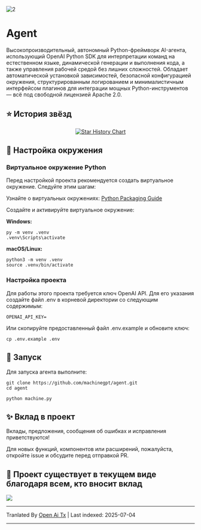 ![2](https://github.com/user-attachments/assets/a18257a3-a678-4fd4-bf77-750dab4d99bb)

# Agent

Высокопроизводительный, автономный Python-фреймворк AI-агента, использующий OpenAI Python SDK для интерпретации команд на естественном языке, динамической генерации и выполнения кода, а также управления рабочей средой без лишних сложностей. Обладает автоматической установкой зависимостей, безопасной конфигурацией окружения, структурированным логированием и минималистичным интерфейсом плагинов для интеграции мощных Python-инструментов — всё под свободной лицензией Apache 2.0.

## ⭐ История звёзд

<p align="center">
  <a href="https://star-history.com/#machinegpt/agent&Date">
    <img alt="Star History Chart" src="https://api.star-history.com/svg?repos=machinegpt/agent&type=Date&theme=dark" onerror="this.src='https://api.star-history.com/svg?repos=machinegpt/agent&type=Date'" />
  </a>
</p>

## 🔧 Настройка окружения

### Виртуальное окружение Python
Перед настройкой проекта рекомендуется создать виртуальное окружение. Следуйте этим шагам:

Узнайте о виртуальных окружениях: [Python Packaging Guide](https://packaging.python.org/en/latest/guides/installing-using-pip-and-virtual-environments/)

Создайте и активируйте виртуальное окружение:

**Windows:**

```
py -m venv .venv
.venv\Scripts\activate
```

**macOS/Linux:**
```
python3 -m venv .venv
source .venv/bin/activate
```

### Настройка проекта
Для работы этого проекта требуется ключ OpenAI API. Для его указания создайте файл .env в корневой директории со следующим содержимым:
```
OPENAI_API_KEY=
```
Или скопируйте предоставленный файл .env.example и обновите ключ:
```
cp .env.example .env
```

## 🧠 Запуск
Для запуска агента выполните:
```
git clone https://github.com/machinegpt/agent.git
cd agent

python machine.py
```

## ✨ Вклад в проект

Вклады, предложения, сообщения об ошибках и исправления приветствуются!

Для новых функций, компонентов или расширений, пожалуйста, откройте issue и обсудите перед отправкой PR.

## 💖 Проект существует в текущем виде благодаря всем, кто вносит вклад
<a href="https://github.com/machinegpt/agent/graphs/contributors">
  <img src="https://contrib.rocks/image?repo=machinegpt/agent" />
</a>


---

Tranlated By [Open Ai Tx](https://github.com/OpenAiTx/OpenAiTx) | Last indexed: 2025-07-04

---